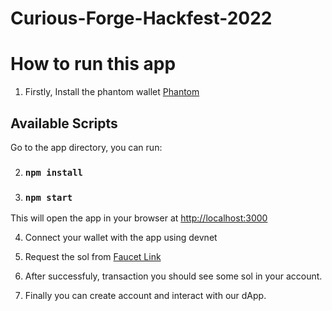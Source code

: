 # Curious-Forge-Hackfest-2022

# How to run this app

1. Firstly, Install the phantom wallet [Phantom](https://phantom.app/download)

## Available Scripts

Go to the app directory, you can run:

2. ### `npm install`

3. ### `npm start`

This will open the app in your browser at [http://localhost:3000](http://localhost:3000)

4. Connect your wallet with the app using devnet
5. Request the sol from [Faucet Link](https://solfaucet.com/)

6. After successfuly, transaction you should see some sol in your account.
7. Finally you can create account and interact with our dApp.

